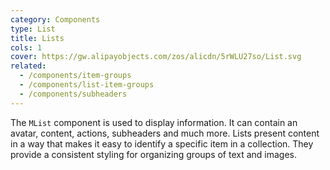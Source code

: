 ```yaml
---
category: Components
type: List
title: Lists
cols: 1
cover: https://gw.alipayobjects.com/zos/alicdn/5rWLU27so/List.svg
related:
  - /components/item-groups
  - /components/list-item-groups
  - /components/subheaders
---
```


The `MList` component is used to display information. It can contain an avatar, content, actions, subheaders and much
more. Lists present content in a way that makes it easy to identify a specific item in a collection. They provide a
consistent styling for organizing groups of text and images.
